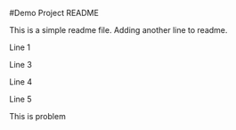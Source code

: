 #Demo Project README

This is a simple readme file.
Adding another line to readme.

Line 1

Line 3

Line 4

Line 5

This is problem